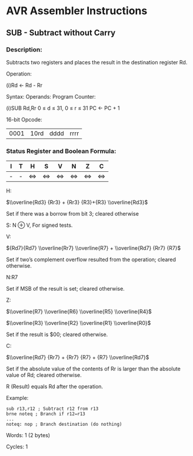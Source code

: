 AVR Assembler Instructions
==========================

SUB - Subtract without Carry
----------------------------

### <a href="" id="N1A01B"></a> Description:

Subtracts two registers and places the result in the destination register Rd.

Operation:

(i)Rd ← Rd - Rr

Syntax: Operands: Program Counter:

(i)SUB Rd,Rr 0 ≤ d ≤ 31, 0 ≤ r ≤ 31 PC ← PC + 1

16-bit Opcode:

|      |      |      |      |
|------|------|------|------|
| 0001 | 10rd | dddd | rrrr |

### <a href="" id="N1A04E"></a> Status Register and Boolean Formula:

| I   | T   | H   | S   | V   | N   | Z   | C   |
|-----|-----|-----|-----|-----|-----|-----|-----|
| -   | -   | ⇔   | ⇔   | ⇔   | ⇔   | ⇔   | ⇔   |

H:

$\\overline{Rd3} {Rr3} + {Rr3} {R3}+{R3} \\overline{Rd3}$

Set if there was a borrow from bit 3; cleared otherwise

S: N ⊕ V, For signed tests.

V:

${Rd7}{Rd7} \\overline{Rr7} \\overline{R7} + \\overline{Rd7} {Rr7} {R7}$

Set if two’s complement overflow resulted from the operation; cleared otherwise.

N:R7

Set if MSB of the result is set; cleared otherwise.

Z:

$\\overline{R7} \\overline{R6} \\overline{R5} \\overline{R4}$

$\\overline{R3} \\overline{R2} \\overline{R1} \\overline{R0}$

Set if the result is $00; cleared otherwise.

C:

$\\overline{Rd7} {Rr7} + {Rr7} {R7} + {R7} \\overline{Rd7}$

Set if the absolute value of the contents of Rr is larger than the absolute value of Rd; cleared otherwise.

R (Result) equals Rd after the operation.

Example:

``` programlisting
sub r13,r12 ; Subtract r12 from r13
brne noteq ; Branch if r12⇔r13
...
noteq: nop ; Branch destination (do nothing)
```

Words: 1 (2 bytes)

Cycles: 1
